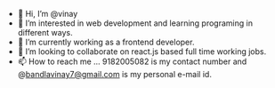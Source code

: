 - 👋 Hi, I’m @vinay 
- 👀 I’m interested in web development and learning programing in different ways.
- 🌱 I’m currently working as a frontend developer.
- 💞️ I’m looking to collaborate on react.js based full time working jobs.
- 📫 How to reach me ... 9182005082 is my contact number and @bandlavinay7@gmail.com is my personal e-mail id.

<!---
vicky9696v/vicky9696v is a ✨ special ✨ repository because its `README.md` (this file) appears on your GitHub profile.
You can click the Preview link to take a look at your changes.
--->

